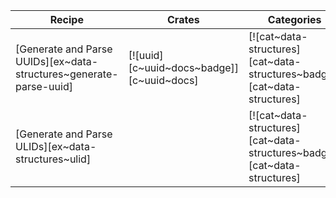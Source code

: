 | Recipe | Crates | Categories |
|--------|--------|------------|
| [Generate and Parse UUIDs][ex~data-structures~generate-parse-uuid] | [![uuid][c~uuid~docs~badge]][c~uuid~docs] | [![cat~data-structures][cat~data-structures~badge]][cat~data-structures] |
| [Generate and Parse ULIDs][ex~data-structures~ulid] | | [![cat~data-structures][cat~data-structures~badge]][cat~data-structures] |
